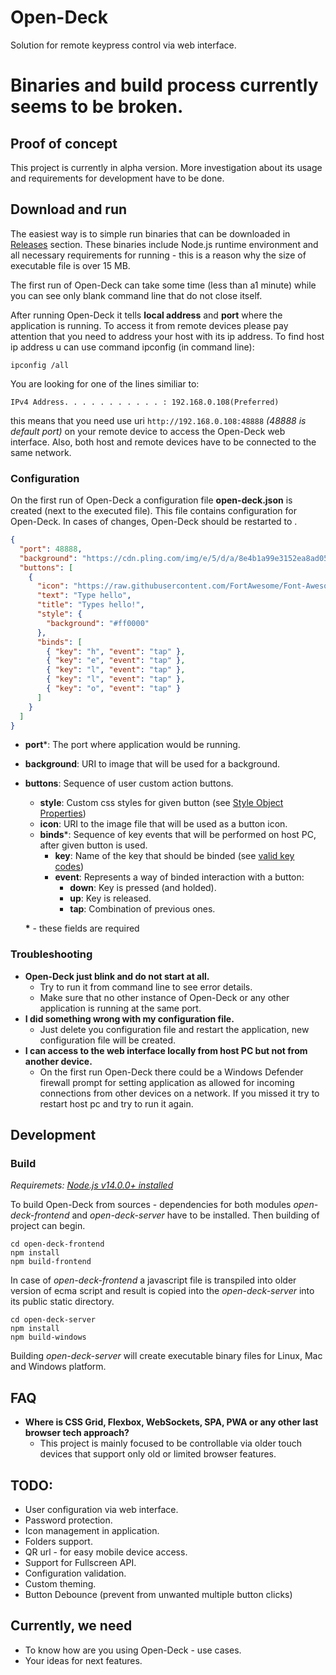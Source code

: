# Open-Deck
Solution for remote keypress control via web interface.

# Binaries and build process currently seems to be broken.

## Proof of concept
This project is currently in alpha version. More investigation about its usage and requirements for development
have to be done.

## Download and run
The easiest way is to simple run binaries that can be downloaded in [Releases](https://github.com/JJetmar/open-deck/releases/) section.
These binaries include Node.js runtime environment and all necessary requirements for running - this is a reason why the size of executable
file is over 15 MB.

The first run of Open-Deck can take some time (less than a1 minute) while you can see only blank command line that do not close itself.

After running Open-Deck it tells **local address** and **port** where the application is running.
To access it from remote devices please pay attention that you need to address your host with its ip address.
To find host ip address u can use command ipconfig (in command line):
```
ipconfig /all
```
You are looking for one of the lines similiar to:
```
IPv4 Address. . . . . . . . . . . : 192.168.0.108(Preferred)
```
this means that you need use uri ```http://192.168.0.108:48888``` *(48888 is default port)* on your remote device to access the Open-Deck web interface.
Also, both host and remote devices have to be connected to the same network. 

### Configuration
On the first run of Open-Deck a configuration file **open-deck.json** is created (next to the executed file).
This file contains configuration for Open-Deck. In cases of changes, Open-Deck should be restarted to .

```json
{
  "port": 48888,
  "background": "https://cdn.pling.com/img/e/5/d/a/8e4b1a99e3152ea8ad0574ed875e29708b543075c97948e02b76e877255615861641.jpg",
  "buttons": [
    {
      "icon": "https://raw.githubusercontent.com/FortAwesome/Font-Awesome/master/svgs/solid/keyboard.svg",
      "text": "Type hello",
      "title": "Types hello!",
      "style": {
        "background": "#ff0000"
      },
      "binds": [
        { "key": "h", "event": "tap" },
        { "key": "e", "event": "tap" },
        { "key": "l", "event": "tap" },
        { "key": "l", "event": "tap" },
        { "key": "o", "event": "tap" }
      ]
    }
  ]
}
```
- **port**&ast;: The port where application would be running.
- **background**: URI to image that will be used for a background.
- **buttons**: Sequence of user custom action buttons.
  - **style**: Custom css styles for given button (see [Style Object Properties](https://www.w3schools.com/jsref/dom_obj_style.asp))
  - **icon**: URI to the image file that will be used as a button icon.
  - **binds**&ast;: Sequence of key events that will be performed on host PC, after given button is used.
    - **key**: Name of the key that should be binded (see [valid key codes](http://robotjs.io/docs/syntax#keys)) 
    - **event**: Represents a way of binded interaction with a button:
      - **down**: Key is pressed (and holded).
      - **up**: Key is released.
      - **tap**: Combination of previous ones.
  
  **&ast;** - these fields are required

### Troubleshooting
- **Open-Deck just blink and do not start at all.**
  - Try to run it from command line to see error details.
  - Make sure that no other instance of Open-Deck or any other application
    is running at the same port.
- **I did something wrong with my configuration file.**
  - Just delete you configuration file and restart the application, new configuration file will be created.
- **I can access to the web interface locally from host PC but not from another device.**
  - On the first run Open-Deck there could be a Windows Defender firewall prompt
    for setting application as allowed for incoming connections from other devices on a network. 
    If you missed it try to restart host pc and try to run it again.

## Development
### Build
*Requiremets: [Node.js v14.0.0+ installed](https://nodejs.org/en/)*

To build Open-Deck from sources - dependencies for both modules *open-deck-frontend* and *open-deck-server*
have to be installed. Then building of project can begin.
```shell
cd open-deck-frontend
npm install
npm build-frontend
```
In case of *open-deck-frontend* a javascript file is transpiled
into older version of ecma script and result is copied into the *open-deck-server* into its public static directory.
```shell
cd open-deck-server
npm install
npm build-windows
```
Building *open-deck-server* will create executable binary files for Linux, Mac and Windows platform.

## FAQ
- **Where is CSS Grid, Flexbox, WebSockets, SPA, PWA or any other last browser tech approach?**
  - This project is mainly focused to be controllable via older touch devices that support only old or limited browser features.

## TODO:
- User configuration via web interface.
- Password protection.
- Icon management in application.
- Folders support.
- QR url - for easy mobile device access.
- Support for Fullscreen API.
- Configuration validation.
- Custom theming.
- Button Debounce (prevent from unwanted multiple button clicks)

## Currently, we need
- To know how are you using Open-Deck - use cases.
- Your ideas for next features.
